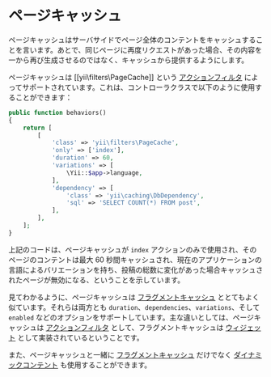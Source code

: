ページキャッシュ
============

ページキャッシュはサーバサイドでページ全体のコンテントをキャッシュすることを言います。あとで、同じページに再度リクエストがあった場合、その内容を一から再び生成させるのではなく、キャッシュから提供するようにします。

ページキャッシュは [[yii\filters\PageCache]] という [アクションフィルタ](structure-filters.md) によってサポートされています。これは、コントローラクラスで以下のように使用することができます：

```php
public function behaviors()
{
    return [
        [
            'class' => 'yii\filters\PageCache',
            'only' => ['index'],
            'duration' => 60,
            'variations' => [
                \Yii::$app->language,
            ],
            'dependency' => [
                'class' => 'yii\caching\DbDependency',
                'sql' => 'SELECT COUNT(*) FROM post',
            ],
        ],
    ];
}
```

上記のコードは、ページキャッシュが `index` アクションのみで使用され、そのページのコンテントは最大 60 秒間キャッシュされ、現在のアプリケーションの言語によるバリエーションを持ち、投稿の総数に変化があった場合キャッシュされたページが無効になる、ということを示しています。

見てわかるように、ページキャッシュは [フラグメントキャッシュ](caching-fragment.md) ととてもよく似ています。それらは両方とも `duration`、`dependencies`、`variations`、そして `enabled` などのオプションをサポートしています。主な違いとしては、ページキャッシュは [アクションフィルタ](structure-filters.md) として、フラグメントキャッシュは [ウィジェット](structure-widgets.md) として実装されているということです。

また、ページキャッシュと一緒に [フラグメントキャッシュ](caching-fragment.md) だけでなく [ダイナミックコンテント](caching-fragment.md#dynamic-content) も使用することができます。

